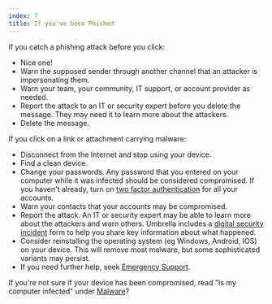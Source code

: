 ```yaml
---
index: 7
title: If you've been Phished
---
```

If you catch a phishing attack before you click:

* Nice one! 
* Warn the supposed sender through another channel that an attacker is impersonating them. 
* Warn your team, your community, IT support, or account provider as needed. 
* Report the attack to an IT or security expert before you delete the message. They may need it to learn more about the attackers.
* Delete the message. 

If you click on a link or attachment carrying malware: 

*   Disconnect from the Internet and stop using your device.
*   Find a clean device.  
*   Change your passwords. Any password that you entered on your computer while it was infected should be considered compromised. If you haven't already, turn on [two factor authentication](umbrella://glossary/s_two-factor-authentication.md) for all your accounts.
*   Warn your contacts that your accounts may be compromised. 
*   Report the attack. An IT or security expert may be able to learn more about the attackers and warn others. Umbrella includes a [digital security incident](umbrella://forms/f_digital-security-incident.yml) form to help you share key information about what happened. 
*   Consider reinstalling the operating system (eg Windows, Android, IOS) on your device. This will remove most malware, but some sophisticated variants may persist.
*   If you need further help, seek [Emergency Support](umbrella://emergency-support/digital).

If you're not sure if your device has been compromised, read "Is my computer infected" under [Malware](umbrella://information/malware)?